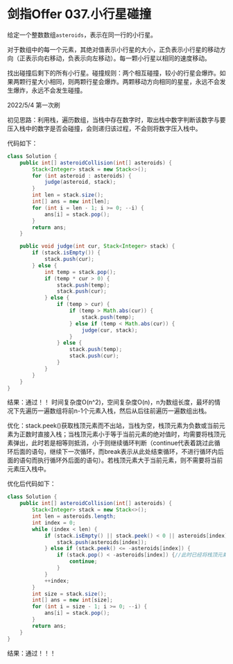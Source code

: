 # 剑指Offer 037.小行星碰撞

给定一个整数数组`asteroids`，表示在同一行的小行星。

对于数组中的每一个元素，其绝对值表示小行星的大小，正负表示小行星的移动方向（正表示向右移动，负表示向左移动）。每一颗小行星以相同的速度移动。

找出碰撞后剩下的所有小行星。碰撞规则：两个相互碰撞，较小的行星会爆炸。如果两颗行星大小相同，则两颗行星会爆炸。两颗移动方向相同的星星，永远不会发生爆炸，永远不会发生碰撞。

2022/5/4 第一次刷

初见思路：利用栈，遍历数组，当栈中存在数字时，取出栈中数字判断该数字与要压入栈中的数字是否会碰撞，会则递归该过程，不会则将数字压入栈中。

代码如下：

```java
class Solution {
    public int[] asteroidCollision(int[] asteroids) {
        Stack<Integer> stack = new Stack<>();
        for (int asteroid : asteroids) {
            judge(asteroid, stack);
        }
        int len = stack.size();
        int[] ans = new int[len];
        for (int i = len - 1; i >= 0; --i) {
            ans[i] = stack.pop();
        }
        return ans;
    }

    public void judge(int cur, Stack<Integer> stack) {
        if (stack.isEmpty()) {
            stack.push(cur);
        } else {
            int temp = stack.pop();
            if (temp * cur > 0) {
                stack.push(temp);
                stack.push(cur);
            } else {
                if (temp > cur) {
                    if (temp > Math.abs(cur)) {
                        stack.push(temp);
                    } else if (temp < Math.abs(cur)) {
                        judge(cur, stack);
                    }
                } else {
                    stack.push(temp);
                    stack.push(cur);
                }
            }
        }
    }
}
```

结果：通过！！ 时间复杂度O(n^2)，空间复杂度O(n)，n为数组长度，最坏的情况下先遍历一遍数组将前n-1个元素入栈，然后从后往前遍历一遍数组出栈。

优化：stack.peek()获取栈顶元素而不出站，当栈为空，栈顶元素为负数或当前元素为正数时直接入栈；当栈顶元素小于等于当前元素的绝对值时，均需要将栈顶元素弹出，此时若是相等则抵消，小于则继续循环判断（continue代表着跳过此循环后面的语句，继续下一次循环，而break表示从此处结束循环，不进行循环内后面的语句而执行循环外后面的语句）。若栈顶元素大于当前元素，则不需要将当前元素压入栈中。

优化后代码如下：

```java
class Solution {
    public int[] asteroidCollision(int[] asteroids) {
        Stack<Integer> stack = new Stack<>();
        int len = asteroids.length;
        int index = 0;
        while (index < len) {
            if (stack.isEmpty() || stack.peek() < 0 || asteroids[index] > 0) {
                stack.push(asteroids[index]);
            } else if (stack.peek() <= -asteroids[index]) {
                if (stack.pop() < -asteroids[index]) {//此时已经将栈顶元素弹出了，若栈顶元素等于当前元素，则进入下一个元素的判断
                    continue;
                }
            }
            ++index;
        }
        int size = stack.size();
        int[] ans = new int[size];
        for (int i = size - 1; i >= 0; --i) {
            ans[i] = stack.pop();
        }
        return ans;
    }
}
```

结果：通过！！！
